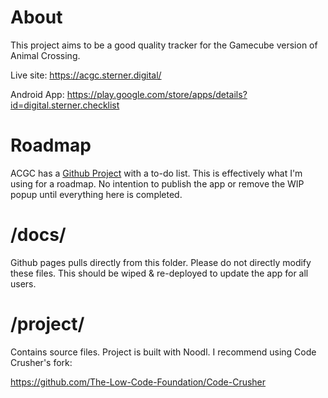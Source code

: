 # About
This project aims to be a good quality tracker for the Gamecube version of Animal Crossing.

Live site: https://acgc.sterner.digital/

Android App: https://play.google.com/store/apps/details?id=digital.sterner.checklist

# Roadmap
ACGC has a [Github Project](https://github.com/users/SK-Crow/projects/4) with a to-do list.  This is effectively what I'm using for a roadmap.  No intention to publish the app or remove the WIP popup until everything here is completed.

# /docs/
Github pages pulls directly from this folder.  Please do not directly modify these files.  This should be wiped & re-deployed to update the app for all users.

# /project/
Contains source files.  Project is built with Noodl.  I recommend using Code Crusher's fork: 

https://github.com/The-Low-Code-Foundation/Code-Crusher
